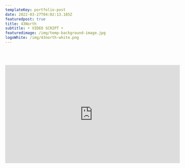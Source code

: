 ```yaml
---
templateKey: portfolio-post
date: 2022-03-27T04:02:13.185Z
featuredpost: true
title: 43North
subtitle: • VIDEO SCRIPT •
featuredimage: /img/temp-background-image.jpg
logoWhite: /img/43north-white.png
---
```

<br>
<br>
<br>

<iframe width="560" height="315" src="https://www.youtube.com/embed/VeASx6hNwzg" title="YouTube video player" frameborder="0" allow="accelerometer; autoplay; clipboard-write; encrypted-media; gyroscope; picture-in-picture" allowfullscreen></iframe>